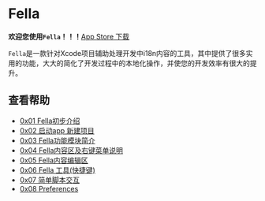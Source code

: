 # Fella



**欢迎您使用`Fella`！！！**[App Store 下载](https://apps.apple.com/cn/app/fella-%E9%A1%B9%E7%9B%AE%E6%9C%AC%E5%9C%B0%E5%8C%96/id1562360690?mt=12)

`Fella`是一款针对Xcode项目辅助处理开发中i18n内容的工具，其中提供了很多实用的功能，大大的简化了开发过程中的本地化操作，并使您的开发效率有很大的提升。

## 查看帮助

- [0x01 Fella初步介绍](Documents/0x01-Fella-Instructions/0x01-Fella-Instructions.md)
- [0x02 启动app 新建项目](Documents/0x02-Fella-Startup/0x02-Fella-Startup.md)
- [0x03 Fella功能模块简介](Documents/0x03-Fella-Summary/0x03-Fella-Summary.md)
- [0x04 Fella内容区及右键菜单说明](Documents/0x04-Fella-Content/0x04-Fella-Content.md)
- [0x05 Fella内容编辑区](Documents/0x05-Fella-Editer/0x05-Fella-Editer.md)
- [0x06 Fella 工具(快捷键)](Documents/0x06-Fella-Shortcuts/0x06-Fella-Shortcuts.md)
- [0x07 简单脚本交互](Documents/0x07-Fella-Javascript/0x07-Fella-Javascript.md)
- [0x08 Preferences](Documents/0x08-Fella-Preferences/0x08-Fella-Preferences.md)

